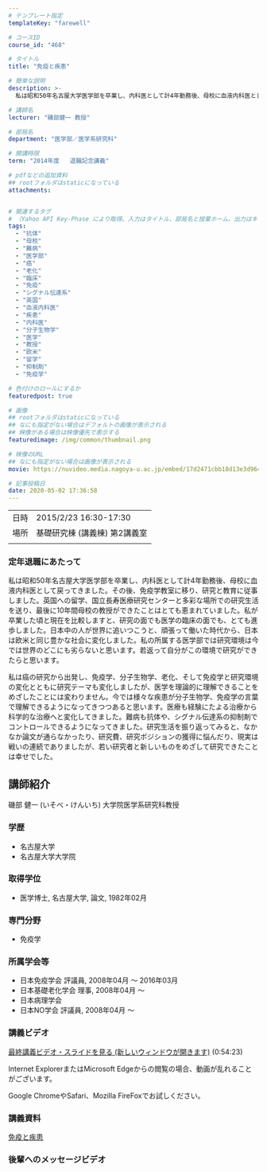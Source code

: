 ```yaml
---
# テンプレート指定
templateKey: "farewell"

# コースID
course_id: "468"

# タイトル
title: "免疫と疾患"

# 簡単な説明
description: >-
  私は昭和50年名古屋大学医学部を卒業し、内科医として計4年勤務後、母校に血液内科医として戻ってきました。その後、免疫学教室に移り、研究と教育に従事しました。英国への留学、国立長寿医療研究センターと多彩な場所での研究生活を送り、最後に10年間母校の教授ができたことはとても恵まれていました。私が卒業した頃と現在を比較しますと、研究の面でも医学の臨床の面でも、とても進歩しました。日本中の人が世界に追 ....

# 講師名
lecturer: "磯部健一 教授"

# 部局名
department: "医学部／医学系研究科"

# 開講時限
term: "2014年度	退職記念講義"

# pdfなどの追加資料
## rootフォルダはstaticになっている
attachments:


# 関連するタグ
# （Yahoo API Key-Phase により取得。入力はタイトル、部局名と授業ホーム、出力はキーフレーズ（tags））
tags:
  - "抗体"
  - "母校"
  - "難病"
  - "医学部"
  - "癌"
  - "老化"
  - "臨床"
  - "免疫"
  - "シグナル伝達系"
  - "英国"
  - "血液内科医"
  - "疾患"
  - "内科医"
  - "分子生物学"
  - "医学"
  - "教授"
  - "欧米"
  - "留学"
  - "抑制剤"
  - "免疫学"

# 色付けのロールにするか
featuredpost: true

# 画像
## rootフォルダはstaticになっている
## なにも指定がない場合はデフォルトの画像が表示される
## 映像がある場合は映像優先で表示する
featuredimage: /img/common/thumbnail.png

# 映像のURL
## なにも指定がない場合は画像が表示される
movie: https://nuvideo.media.nagoya-u.ac.jp/embed/17d2471cbb18d13e3d964421f9f9929b0e85cce5

# 記事投稿日
date: 2020-05-02 17:36:58
---
```


|   |   |
|---|---|
| 日時 | 2015/2/23  16:30-17:30 |
| 場所 | 基礎研究棟 (講義棟) 第2講義室 |
|   |   |


### 定年退職にあたって

私は昭和50年名古屋大学医学部を卒業し、内科医として計4年勤務後、母校に血液内科医として戻ってきました。その後、免疫学教室に移り、研究と教育に従事しました。英国への留学、国立長寿医療研究センターと多彩な場所での研究生活を送り、最後に10年間母校の教授ができたことはとても恵まれていました。私が卒業した頃と現在を比較しますと、研究の面でも医学の臨床の面でも、とても進歩しました。日本中の人が世界に追いつこうと、頑張って働いた時代から、日本は欧米と同じ豊かな社会に変化しました。私の所属する医学部では研究環境は今では世界のどこにも劣らないと思います。若返って自分がこの環境で研究ができたらと思います。

私は癌の研究から出発し、免疫学、分子生物学、老化、そして免疫学と研究環境の変化とともに研究テーマも変化しましたが、医学を理論的に理解できることをめざしたことには変わりません。今では様々な疾患が分子生物学、免疫学の言葉で理解できるようになってきつつあると思います。医療も経験にたよる治療から科学的な治療へと変化してきました。難病も抗体や、シグナル伝達系の抑制剤でコントロールできるようになってきました。研究生活を振り返ってみると、なかなか論文が通らなかったり、研究費、研究ポジションの獲得に悩んだり、現実は戦いの連続でありましたが、若い研究者と新しいものをめざして研究できたことは幸せでした。


## 講師紹介

磯部 健一 (いそべ・けんいち) 大学院医学系研究科教授

### 学歴

* 名古屋大学
* 名古屋大学大学院

### 取得学位

* 医学博士, 名古屋大学, 論文, 1982年02月

### 専門分野

* 免疫学

### 所属学会等

* 日本免疫学会 評議員, 2008年04月 ～ 2016年03月
* 日本基礎老化学会 理事, 2008年04月 ～
* 日本病理学会
* 日本NO学会 評議員, 2008年04月 ～


### 講義ビデオ

<!--
<a href="https://nuvideo.media.nagoya-u.ac.jp/embed/17d2471cbb18d13e3d964421f9f9929b0e85cce5" target="blank">最終講義ビデオ・スライドを見る (新しいウィンドウが開きます)</a>-->
[最終講義ビデオ・スライドを見る (新しいウィンドウが開きます)](https://nuvideo.media.nagoya-u.ac.jp/embed/17d2471cbb18d13e3d964421f9f9929b0e85cce5)
(0:54:23)

Internet ExplorerまたはMicrosoft Edgeからの閲覧の場合、動画が乱れることがございます。

Google ChromeやSafari、Mozilla FireFoxでお試しください。


### 講義資料

[免疫と疾患](https://ocw.nagoya-u.jp/files/468/final_lecture.pdf) 

### 後輩へのメッセージビデオ

<a target="blank" href="https://nuvideo.media.nagoya-u.ac.jp/embed/6cb93ac27df61d0c3843345c669a7f75516f9a94" width="640" height="360" frameborder="0" allowfullscreen></iframe>
-----